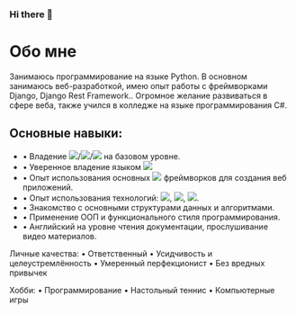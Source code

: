 ### Hi there 👋
<h1>Обо мне</h1>
<p>Занимаюсь программирование на языке Python. В основном занимаюсь веб-разработкой, имею опыт работы с фреймворками Django, Django Rest Framework.. Огромное желание развиваться в сфере веба, также учился в колледже на языке программирования C#.</p>


<h2>Основные навыки:</h2>
<ul>
  <li>• Владение <img src="https://img.shields.io/badge/HTML5-Black?style=for-the-badge&logo=HTML5&logoColor=White"/>/<img src="https://img.shields.io/badge/CSS3-Black?style=for-the-badge&logo=CSS3&logoColor=White"/>/<img src="https://img.shields.io/badge/SQL-Black?style=for-the-badge&logo=PostgreSQL&logoColor=White"/> на   базовом уровне.</li>
 <li>• Уверенное владение языком <img src="https://img.shields.io/badge/Python-Green?style=for-the-badge&logo=Python&logoColor=Black"/></li>
 <li>• Опыт использования основных  <img src="https://img.shields.io/badge/Python-Green?style=for-the-badge&logo=Python&logoColor=Black"/> фреймворков для создания веб приложений.</li>
 <li>• Опыт использования технологий:  <img src="https://img.shields.io/badge/Git-Green?style=for-the-badge&logo=Git&logoColor=Black"/>,  <img src="https://img.shields.io/badge/Django-Green?style=for-the-badge&logo=Django&logoColor=Black"/>,  <img src="https://img.shields.io/badge/DRF-Green?style=for-the-badge&logo=DRF&logoColor=Black"/>.</li>
 <li>• Знакомство с основными структурами данных и алгоритмами.</li>
 <li>• Применение ООП и функционального стиля программирования.</li>
 <li>• Английский на уровне чтения документации, прослушивание видео материалов.</li>
</ul>
Личные качества:
• Ответственный
• Усидчивость и целеустремлённость
• Умеренный перфекционист
• Без вредных привычек

Хобби:
• Программирование
• Настольный теннис
• Компьютерные игры


<!--
**erlankg0/erlankg0** is a ✨ _special_ ✨ repository because its `README.md` (this file) appears on your GitHub profile.

Here are some ideas to get you started:

- 🔭 I’m currently don't working on
- 🌱 I’m currently learning Django 
- 👯 I’m looking to collaborate on ...
- 🤔 I’m looking for help with ...
- 💬 Ask me about ...
- 📫 How to reach me: ...
- 😄 Pronouns: ...
- ⚡ Fun fact: ...
-->
